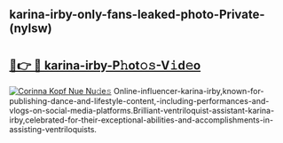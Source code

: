 ## karina-irby-only-fans​-leaked-photo​-Private-(nylsw)


# <h2><a href="https://mediaupload.pro?title=karina-irby&ref=git">🔗👉 🔴 karina-irby-P𝚑ot𝚘𝚜-V𝚒d𝚎o</a></h2>

[![Corinna Kopf Nue Nu𝚍e𝚜](https://i.imgur.com/0qMVB7G.gif)](https://mediaupload.pro?title=karina-irby&ref=git)
Online-influencer-karina-irby,known-for-publishing-dance-and-lifestyle-content,-including-performances-and-vlogs-on-social-media-platforms.Brilliant-ventriloquist-assistant-karina-irby,celebrated-for-their-exceptional-abilities-and-accomplishments-in-assisting-ventriloquists.  